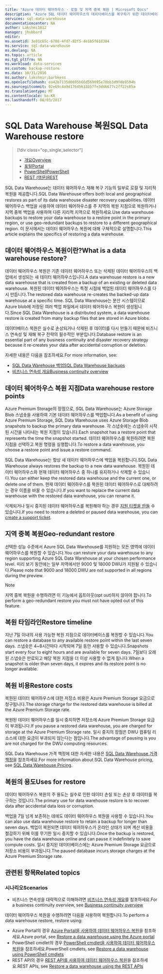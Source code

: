```yaml
---
title: "Azure 데이터 웨어하우스 - 로컬 및 지역 중복 복원 | Microsoft Docs"
description: "Azure SQL 데이터 웨어하우스의 데이터베이스를 복구하기 위한 데이터베이스 복원 옵션 개요입니다."
services: sql-data-warehouse
documentationcenter: NA
author: Lakshmi1812
manager: jhubbard
editor: 
ms.assetid: 3e01c65c-6708-4fd7-82f5-4e1b5f61d304
ms.service: sql-data-warehouse
ms.devlang: NA
ms.topic: article
ms.tgt_pltfrm: NA
ms.workload: data-services
ms.custom: backup-restore
ms.date: 10/31/2016
ms.author: lakshmir;barbkess
ms.openlocfilehash: ea42b7135d0695b66d569095e70bb3d9f8b9594b
ms.sourcegitcommit: 02e69c4a9d17645633357fe3d46677c2ff22c85a
ms.translationtype: MT
ms.contentlocale: ko-KR
ms.lasthandoff: 08/03/2017
---
```

# <a name="sql-data-warehouse-restore"></a><span data-ttu-id="6fcca-103">SQL Data Warehouse 복원</span><span class="sxs-lookup"><span data-stu-id="6fcca-103">SQL Data Warehouse restore</span></span>
> [!div class="op_single_selector"]
> * <span data-ttu-id="6fcca-104">[개요][Overview]</span><span class="sxs-lookup"><span data-stu-id="6fcca-104">[Overview][Overview]</span></span>
> * <span data-ttu-id="6fcca-105">[포털][Portal]</span><span class="sxs-lookup"><span data-stu-id="6fcca-105">[Portal][Portal]</span></span>
> * <span data-ttu-id="6fcca-106">[PowerShell][PowerShell]</span><span class="sxs-lookup"><span data-stu-id="6fcca-106">[PowerShell][PowerShell]</span></span>
> * <span data-ttu-id="6fcca-107">[REST (영문)][REST]</span><span class="sxs-lookup"><span data-stu-id="6fcca-107">[REST][REST]</span></span>
> 
> 

<span data-ttu-id="6fcca-108">SQL Data Warehouse는 데이터 웨어하우스 재해 복구 기능의 일부로 로컬 및 지리적 복원을 제공합니다.</span><span class="sxs-lookup"><span data-stu-id="6fcca-108">SQL Data Warehouse offers both local and geographical restores as part of its data warehouse disaster recovery capabilities.</span></span> <span data-ttu-id="6fcca-109">데이터 웨어하우스 백업을 사용하여 데이터 웨어하우스를 주 지역의 복원 지점으로 복원하거나 지역 중복 백업을 사용하여 다른 지리적 지역으로 복원하세요.</span><span class="sxs-lookup"><span data-stu-id="6fcca-109">Use data warehouse backups to restore your data warehouse to a restore point in the primary region, or use geo-redundant backups to restore to a different geographical region.</span></span> <span data-ttu-id="6fcca-110">이 문서에서는 데이터 웨어하우스 복원에 대해 구체적으로 설명합니다.</span><span class="sxs-lookup"><span data-stu-id="6fcca-110">This article explains the specifics of restoring a data warehouse.</span></span>

## <a name="what-is-a-data-warehouse-restore"></a><span data-ttu-id="6fcca-111">데이터 웨어하우스 복원이란?</span><span class="sxs-lookup"><span data-stu-id="6fcca-111">What is a data warehouse restore?</span></span>
<span data-ttu-id="6fcca-112">데이터 웨어하우스 복원은 기존 데이터 웨어하우스 또는 삭제된 데이터 웨어하우스의 백업에서 생성되는 새 데이터 웨어하우스입니다.</span><span class="sxs-lookup"><span data-stu-id="6fcca-112">A data warehouse restore is a new data warehouse that is created from a backup of an existing or deleted data warehouse.</span></span> <span data-ttu-id="6fcca-113">복원된 데이터 웨어하우스는 특정 시점에 백업된 데이터 웨어하우스를 다시 만듭니다.</span><span class="sxs-lookup"><span data-stu-id="6fcca-113">The restored data warehouse re-creates the backed-up data warehouse at a specific time.</span></span> <span data-ttu-id="6fcca-114">SQL Data Warehouse는 분산 시스템이므로 Azure blob에 저장된 여러 백업 파일에서 데이터 웨어하우스 복원이 생성됩니다.</span><span class="sxs-lookup"><span data-stu-id="6fcca-114">Since SQL Data Warehouse is a distributed system, a data warehouse restore is created from many backup files that are stored in Azure blobs.</span></span> 

<span data-ttu-id="6fcca-115">데이터베이스 복원은 실수로 손상되거나 삭제된 후 데이터를 다시 만들기 때문에 비즈니스 연속성 및 재해 복구 전략의 필수적인 부분입니다.</span><span class="sxs-lookup"><span data-stu-id="6fcca-115">Database restore is an essential part of any business continuity and disaster recovery strategy because it re-creates your data after accidental corruption or deletion.</span></span>

<span data-ttu-id="6fcca-116">자세한 내용은 다음을 참조하세요.</span><span class="sxs-lookup"><span data-stu-id="6fcca-116">For more information, see:</span></span>

* [<span data-ttu-id="6fcca-117">SQL Data Warehouse 백업</span><span class="sxs-lookup"><span data-stu-id="6fcca-117">SQL Data Warehouse backups</span></span>](sql-data-warehouse-backups.md)
* [<span data-ttu-id="6fcca-118">비즈니스 연속성 개요</span><span class="sxs-lookup"><span data-stu-id="6fcca-118">Business continuity overview</span></span>](../sql-database/sql-database-business-continuity.md)

## <a name="data-warehouse-restore-points"></a><span data-ttu-id="6fcca-119">데이터 웨어하우스 복원 지점</span><span class="sxs-lookup"><span data-stu-id="6fcca-119">Data warehouse restore points</span></span>
<span data-ttu-id="6fcca-120">Azure Premium Storage의 장점으로, SQL Data Warehouse는 Azure Storage Blob 스냅숏을 사용하여 기본 데이터 웨어하우스를 백업합니다.</span><span class="sxs-lookup"><span data-stu-id="6fcca-120">As a benefit of using Azure Premium Storage, SQL Data Warehouse uses Azure Storage Blob snapshots to backup the primary data warehouse.</span></span> <span data-ttu-id="6fcca-121">각 스냅숏에는 스냅숏이 시작된 시간을 나타내는 복원 지점이 있습니다.</span><span class="sxs-lookup"><span data-stu-id="6fcca-121">Each snapshot has a restore point that represents the time the snapshot started.</span></span> <span data-ttu-id="6fcca-122">데이터 웨어하우스를 복원하려면 복원 지점을 선택하고 복원 명령을 실행합니다.</span><span class="sxs-lookup"><span data-stu-id="6fcca-122">To restore a data warehouse, you choose a restore point and issue a restore command.</span></span>  

<span data-ttu-id="6fcca-123">SQL Data Warehouse는 항상 새 데이터 웨어하우스에 백업을 복원합니다.</span><span class="sxs-lookup"><span data-stu-id="6fcca-123">SQL Data Warehouse always restores the backup to a new data warehouse.</span></span> <span data-ttu-id="6fcca-124">복원된 데이터 웨어하우스와 현재 데이터 웨어하우스 중 하나를 유지하거나 삭제할 수 있습니다.</span><span class="sxs-lookup"><span data-stu-id="6fcca-124">You can either keep the restored data warehouse and the current one, or delete one of them.</span></span> <span data-ttu-id="6fcca-125">현재 데이터 웨어하우스를 복원된 데이터 웨어하우스로 대체하려는 경우 이름을 바꿀 수 있습니다.</span><span class="sxs-lookup"><span data-stu-id="6fcca-125">If you want to replace the current data warehouse with the restored data warehouse, you can rename it.</span></span>

<span data-ttu-id="6fcca-126">삭제되거나 일시 중지된 데이터 웨어하우스를 복원해야 하는 경우 [지원 티켓을 만들](sql-data-warehouse-get-started-create-support-ticket.md) 수 있습니다.</span><span class="sxs-lookup"><span data-stu-id="6fcca-126">If you need to restore a deleted or paused data warehouse, you can [create a support ticket](sql-data-warehouse-get-started-create-support-ticket.md).</span></span> 

<!-- 
### Can I restore a deleted data warehouse?

Yes, you can restore the last available restore point.

Yes, for the next seven calendar days. When you delete a data warehouse, SQL Data Warehouse actually keeps the data warehouse and its snapshots for seven days just in case you need the data. After seven days, you won't be able to restore to any of the restore points. -->

## <a name="geo-redundant-restore"></a><span data-ttu-id="6fcca-127">지역 중복 복원</span><span class="sxs-lookup"><span data-stu-id="6fcca-127">Geo-redundant restore</span></span>
<span data-ttu-id="6fcca-128">선택한 성능 수준에서 Azure SQL Data Warehouse를 지원하는 모든 영역에 데이터 웨어하우스를 복원할 수 있습니다.</span><span class="sxs-lookup"><span data-stu-id="6fcca-128">You can restore your data warehouse to any region supporting Azure SQL Data Warehouse at your chosen performance level.</span></span> <span data-ttu-id="6fcca-129">미리 보기 동안에는 일부 지역에서만 9000 및 18000 DWU가 지원될 수 있습니다.</span><span class="sxs-lookup"><span data-stu-id="6fcca-129">Please note that 9000 and 18000 DWU are not supported in all regions during the preview.</span></span>

> [!NOTE]
> <span data-ttu-id="6fcca-130">지역 중복 복원을 수행하려면 이 기능에서 옵트아웃(opt out)하지 않아야 합니다.</span><span class="sxs-lookup"><span data-stu-id="6fcca-130">To perform a geo-redundant restore you must not have opted out of this feature.</span></span>
> 
> 

## <a name="restore-timeline"></a><span data-ttu-id="6fcca-131">복원 타임라인</span><span class="sxs-lookup"><span data-stu-id="6fcca-131">Restore timeline</span></span>
<span data-ttu-id="6fcca-132">지난 7일 이내의 사용 가능한 복원 지점으로 데이터베이스를 복원할 수 있습니다.</span><span class="sxs-lookup"><span data-stu-id="6fcca-132">You can restore a database to any available restore point within the last seven days.</span></span> <span data-ttu-id="6fcca-133">스냅숏은 4~8시간마다 시작되며 7일 동안 사용할 수 있습니다.</span><span class="sxs-lookup"><span data-stu-id="6fcca-133">Snapshots start every four to eight hours and are available for seven days.</span></span> <span data-ttu-id="6fcca-134">7일보다 오래된 스냅숏은 만료되고 해당 복원 지점을 더 이상 사용할 수 없게 됩니다.</span><span class="sxs-lookup"><span data-stu-id="6fcca-134">When a snapshot is older than seven days, it expires and its restore point is no longer available.</span></span>

## <a name="restore-costs"></a><span data-ttu-id="6fcca-135">복원 비용</span><span class="sxs-lookup"><span data-stu-id="6fcca-135">Restore costs</span></span>
<span data-ttu-id="6fcca-136">복원된 데이터 웨어하우스에 대한 저장소 비용은 Azure Premium Storage 요금으로 청구됩니다.</span><span class="sxs-lookup"><span data-stu-id="6fcca-136">The storage charge for the restored data warehouse is billed at the Azure Premium Storage rate.</span></span> 

<span data-ttu-id="6fcca-137">복원된 데이터 웨어하우스를 일시 중지하면 저장소에 Azure Premium Storage 요금이 부과됩니다.</span><span class="sxs-lookup"><span data-stu-id="6fcca-137">If you pause a restored data warehouse, you are charged for storage at the Azure Premium Storage rate.</span></span> <span data-ttu-id="6fcca-138">일시 중지의 장점은 DWU 컴퓨팅 리소스에 대한 요금이 부과되지 않는다는 점입니다.</span><span class="sxs-lookup"><span data-stu-id="6fcca-138">The advantage of pausing is you are not charged for the DWU computing resources.</span></span>

<span data-ttu-id="6fcca-139">SQL Data Warehouse 가격 책정에 대한 자세한 내용은 [SQL Data Warehouse 가격 책정](https://azure.microsoft.com/pricing/details/sql-data-warehouse/)을 참조하세요.</span><span class="sxs-lookup"><span data-stu-id="6fcca-139">For more information about SQL Data Warehouse pricing, see [SQL Data Warehouse Pricing](https://azure.microsoft.com/pricing/details/sql-data-warehouse/).</span></span>

## <a name="uses-for-restore"></a><span data-ttu-id="6fcca-140">복원의 용도</span><span class="sxs-lookup"><span data-stu-id="6fcca-140">Uses for restore</span></span>
<span data-ttu-id="6fcca-141">데이터 웨어하우스 복원의 주 용도는 실수로 인한 데이터 손실 또는 손상 후 데이터를 복구하는 것입니다.</span><span class="sxs-lookup"><span data-stu-id="6fcca-141">The primary use for data warehouse restore is to recover data after accidental data loss or corruption.</span></span>

<span data-ttu-id="6fcca-142">백업을 7일 넘게 보존하는 데에도 데이터 웨어하우스 복원을 사용할 수 있습니다.</span><span class="sxs-lookup"><span data-stu-id="6fcca-142">You can also use data warehouse restore to retain a backup for longer than seven days.</span></span> <span data-ttu-id="6fcca-143">백업이 복원되면 데이터 웨어하우스가 온라인 상태가 되며 계산 비용을 절감하기 위해 이를 무기한 일시 중지할 수 있습니다.</span><span class="sxs-lookup"><span data-stu-id="6fcca-143">Once the backup is restored, you have the data warehouse online and can pause it indefinitely to save compute costs.</span></span> <span data-ttu-id="6fcca-144">일시 중지된 데이터베이스에는 Azure Premium Storage 요금으로 저장소 비용이 부과됩니다.</span><span class="sxs-lookup"><span data-stu-id="6fcca-144">The paused database incurs storage charges at the Azure Premium Storage rate.</span></span> 

## <a name="related-topics"></a><span data-ttu-id="6fcca-145">관련된 항목</span><span class="sxs-lookup"><span data-stu-id="6fcca-145">Related topics</span></span>
### <a name="scenarios"></a><span data-ttu-id="6fcca-146">시나리오</span><span class="sxs-lookup"><span data-stu-id="6fcca-146">Scenarios</span></span>
* <span data-ttu-id="6fcca-147">비즈니스 연속성을 대략적으로 이해하려면 [비즈니스 연속성 개요](../sql-database/sql-database-business-continuity.md)를 참조하세요.</span><span class="sxs-lookup"><span data-stu-id="6fcca-147">For a business continuity overview, see [Business continuity overview](../sql-database/sql-database-business-continuity.md)</span></span>

<!-- ### Tasks -->

<span data-ttu-id="6fcca-148">데이터 웨어하우스 복원을 수행하려면 다음을 사용하여 복원합니다.</span><span class="sxs-lookup"><span data-stu-id="6fcca-148">To perform a data warehouse restore, restore using:</span></span>

* <span data-ttu-id="6fcca-149">Azure Portal의 경우 [Azure Portal을 사용하여 데이터 웨어하우스 복원](sql-data-warehouse-restore-database-portal.md)을 참조하세요.</span><span class="sxs-lookup"><span data-stu-id="6fcca-149">Azure portal, see [Restore a data warehouse using the Azure portal](sql-data-warehouse-restore-database-portal.md)</span></span>
* <span data-ttu-id="6fcca-150">PowerShell cmdlet의 경우 [PowerShell cmdlet을 사용하여 데이터 웨어하우스 복원](sql-data-warehouse-restore-database-powershell.md)을 참조하세요.</span><span class="sxs-lookup"><span data-stu-id="6fcca-150">PowerShell cmdlets, see [Restore a data warehouse using PowerShell cmdlets](sql-data-warehouse-restore-database-powershell.md)</span></span>
* <span data-ttu-id="6fcca-151">REST API의 경우 [REST API를 사용하여 데이터 웨어하우스 복원](sql-data-warehouse-restore-database-rest-api.md)을 참조하세요.</span><span class="sxs-lookup"><span data-stu-id="6fcca-151">REST APIs, see [Restore a data warehouse using the REST APIs](sql-data-warehouse-restore-database-rest-api.md)</span></span>

<!-- ### Tutorials -->

<!--Image references-->

<!--Article references-->
[Azure SQL Database business continuity overview]: ../sql-database/sql-database-business-continuity.md
[Overview]: ./sql-data-warehouse-restore-database-overview.md
[Portal]: ./sql-data-warehouse-restore-database-portal.md
[PowerShell]: ./sql-data-warehouse-restore-database-powershell.md
[REST]: ./sql-data-warehouse-restore-database-rest-api.md

<!--MSDN references-->


<!--Other Web references-->
